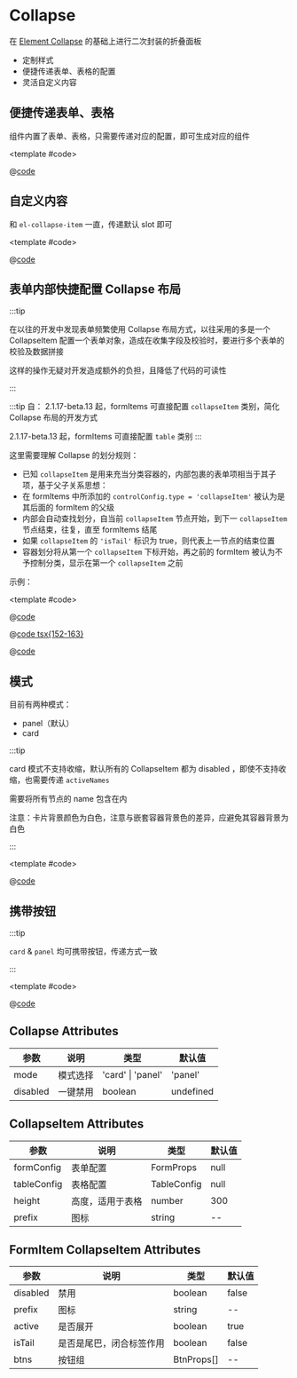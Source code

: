 # Collapse

在 [Element Collapse](https://element-plus.gitee.io/zh-CN/component/collapse.html) 的基础上进行二次封装的折叠面板

* 定制样式
* 便捷传递表单、表格的配置
* 灵活自定义内容

## 便捷传递表单、表格

组件内置了表单、表格，只需要传递对应的配置，即可生成对应的组件

<demo-block>

<Collapse-formAndTable />

<template #code>

@[code](@demoroot/Collapse/formAndTable.vue)

</template>

</demo-block>

## 自定义内容

和 `el-collapse-item` 一直，传递默认 slot 即可

<demo-block>

<Collapse-custom />

<template #code>

@[code](@demoroot/Collapse/custom.vue)

</template>

</demo-block>

## 表单内部快捷配置 Collapse 布局

:::tip

在以往的开发中发现表单频繁使用 Collapse 布局方式，以往采用的多是一个 CollapseItem 配置一个表单对象，造成在收集字段及校验时，要进行多个表单的校验及数据拼接

这样的操作无疑对开发造成额外的负担，且降低了代码的可读性

:::

:::tip 自：
2.1.17-beta.13 起，formItems 可直接配置 `collapseItem` 类别，简化 Collapse 布局的开发方式

2.1.17-beta.13 起，formItems 可直接配置 `table` 类别
:::

这里需要理解 Collapse 的划分规则：

* 已知 `collapseItem` 是用来充当分类容器的，内部包裹的表单项相当于其子项，基于父子关系思想：
* 在 formItems 中所添加的 `controlConfig.type = 'collapseItem'` 被认为是其后面的 formItem 的父级
* 内部会自动查找划分，自当前 `collapseItem` 节点开始，到下一 `collapseItem` 节点结束，往复，直至 formItems 结尾
* 如果 `collapseItem` 的 `'isTail'` 标识为 true，则代表上一节点的结束位置
* 容器划分将从第一个 `collapseItem` 下标开始，再之前的 formItem 被认为不予控制分类，显示在第一个 `collapseItem` 之前

示例：

<demo-block>

<Collapse-formFast />

<template #code>

<CodeGroup>
  <CodeGroupItem title="vue" active>

@[code](@demoroot/Collapse/formFast.vue)

  </CodeGroupItem>

  <CodeGroupItem title="./data/formConfig.tsx" >

@[code tsx{152-163}](@demoroot/Collapse/data/formConfig.tsx)

  </CodeGroupItem>

  <CodeGroupItem title="./data/columns.tsx" >

@[code](@demoroot/Collapse/data/columns.tsx)

  </CodeGroupItem>
</CodeGroup>

</template>

</demo-block>

## 模式

目前有两种模式：

* panel（默认）
* card

:::tip

card 模式不支持收缩，默认所有的 CollapseItem 都为 disabled ，即使不支持收缩，也需要传递 `activeNames`

需要将所有节点的 name 包含在内

注意：卡片背景颜色为白色，注意与嵌套容器背景色的差异，应避免其容器背景为白色

:::

<demo-block bg='#f3f4f5'>

<Collapse-card />

<template #code>

@[code](@demoroot/Collapse/card.vue)

</template>

</demo-block>

## 携带按钮

:::tip

`card` & `panel` 均可携带按钮，传递方式一致

:::

<demo-block bg='#f3f4f5'>

<Collapse-cardButton />

<template #code>

@[code](@demoroot/Collapse/cardButton.vue)

</template>

</demo-block>

## Collapse Attributes

参数|说明|类型|默认值
-----|-----|-----|-----
mode | 模式选择 | 'card' \| 'panel' | 'panel'
disabled | 一键禁用 | boolean | undefined

## CollapseItem Attributes

参数|说明|类型|默认值
-----|-----|-----|-----
formConfig| 表单配置 | FormProps | null
tableConfig| 表格配置 | TableConfig | null
height| 高度，适用于表格 | number | 300
prefix | 图标 | string | --

## FormItem CollapseItem Attributes

参数|说明|类型|默认值
-----|-----|-----|-----
disabled | 禁用 | boolean | false
prefix | 图标 | string | --
active | 是否展开 | boolean | true
isTail | 是否是尾巴，闭合标签作用 | boolean | false
btns | 按钮组 | BtnProps[] | --
